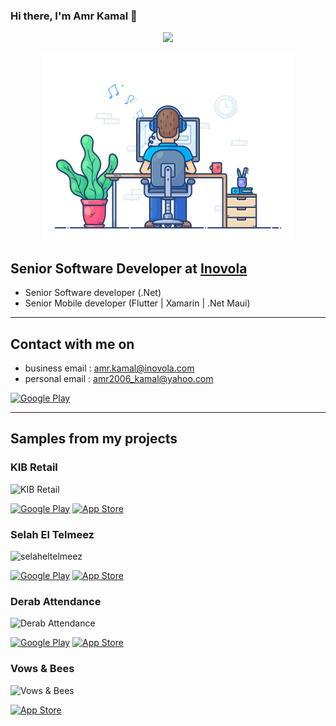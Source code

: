 ### Hi there, I'm Amr Kamal 👋


<p align="center">
  <a align="center" href="https://github.com/DenverCoder1/readme-typing-svg"><img src="https://readme-typing-svg.herokuapp.com?&font=IBM+Plex+Sans&color=2E67D3&size=25&lines=Welcome+to+my+github+Profile!;" /></a>
</p>

<p align="center">
<a href="#"><img src="https://raw.githubusercontent.com/jsuarezruiz/jsuarezruiz/master/images/coding.gif" alt="Coder GIF" width="400" height="300"></a>
</p>

<h2>Senior Software Developer at <a href="https://inovola.co.uk/">Inovola</a></h2>

- Senior Software developer (.Net)
- Senior Mobile developer (Flutter | Xamarin | .Net Maui)
-----------------------------------------------

<h2> Contact with me on </h2>

<!-- <h3>Where to find me</h3>
<p><a href="https://github.com/thmsgbrt" target="_blank"><img alt="Github2" src="https://img.shields.io/badge/GitHub-%2312100E.svg?&style=for-the-badge&logo=Github&logoColor=white" /></a> -->

- business email : amr.kamal@inovola.com
- personal email : amr2006_kamal@yahoo.com

<p><a href="https://www.linkedin.com/in/amr-kamal-48410098/" target="_blank"><img alt="Google Play" src="https://img.shields.io/badge/linkedin-0077b5.svg?style=for-the-badge&logo=linkedin&logoColor=white" /></a> <p>

  --------------------------------
  
  <h2> Samples from my projects </h2>

### KIB Retail

<img src="https://play-lh.googleusercontent.com/UzVaoUZfHOeJOv9Zh0jLW7HHA2E2uMvcPid7p7cgQqcJYOITC9GkaITWIGgtC6FqCcRP=w480-h960-rw" alt="KIB Retail" height="140" />

<p><a href="https://play.google.com/store/apps/details?id=eu.eleader.mobilebanking.kib&hl=en_US" target="_blank"><img alt="Google Play" src="https://img.shields.io/badge/Get%20it%20on%20google%20play-blue.svg?style=for-the-badge&logo=google-play" /></a> <a href="https://apps.apple.com/kw/app/kib-mobile/id409840829" target="_blank"><img alt="App Store" src="https://img.shields.io/badge/Get%20it%20on%20app%20store-black.svg?style=for-the-badge&logo=app-store&logoColor=white" /></a><p>


### Selah El Telmeez

<img src="https://www.alborsaanews.com/app/uploads/2023/01/1674064596_974_20036_1665860806_664_20437_images18512x435-jpeg.webp" alt="selaheltelmeez" height="140" />

<p><a href="https://play.google.com/store/apps/details?id=com.selaheltelmeezcompany.Selaheltelmeez&hl=en_US" target="_blank"><img alt="Google Play" src="https://img.shields.io/badge/Get%20it%20on%20google%20play-blue.svg?style=for-the-badge&logo=google-play" /></a> <a href="https://apps.apple.com/eg/app/selaheltelmeez-%D8%B3%D9%84%D8%A7%D8%AD-%D8%A7%D9%84%D8%AA%D9%84%D9%85%D9%8A%D8%B0/id1534150931" target="_blank"><img alt="App Store" src="https://img.shields.io/badge/Get%20it%20on%20app%20store-black.svg?style=for-the-badge&logo=app-store&logoColor=white" /></a><p>

### Derab Attendance

<img src="https://play-lh.googleusercontent.com/UFvwH8c9EvozU-Eq_gO_yqI_oyVEw1Mt8M8KkTI2DG5ar5SMLl9qXOmmCuhdVbuaFw=w480-h960-rw" alt="Derab Attendance" height="140" />

  <p><a href="https://play.google.com/store/apps/details?id=com.mediatrends.DerabAttendance" target="_blank"><img alt="Google Play" src="https://img.shields.io/badge/Get%20it%20on%20google%20play-blue.svg?style=for-the-badge&logo=google-play" /></a> <a href="https://apps.apple.com/us/app/derab-attendance/id1574894544?l=ar" target="_blank"><img alt="App Store" src="https://img.shields.io/badge/Get%20it%20on%20app%20store-black.svg?style=for-the-badge&logo=app-store&logoColor=white" /></a><p>


### Vows & Bees

<img src="https://images.deliveryhero.io/image/talabat/restaurants/73ccf3a0-cb47-4fbd-9_637791355757724985.png?width=180" alt="Vows & Bees" height="140" />

  <p><a href="https://apps.apple.com/us/developer/idigital-kuwait-company/id1455308272" target="_blank"><img alt="App Store" src="https://img.shields.io/badge/Get%20it%20on%20app%20store-black.svg?style=for-the-badge&logo=app-store&logoColor=white" /></a><p>



<!--
**amrkamal1993/amrkamal1993** is a ✨ _special_ ✨ repository because its `README.md` (this file) appears on your GitHub profile.

Here are some ideas to get you started:

- 🔭 I’m currently working on ...
- 🌱 I’m currently learning ...
- 👯 I’m looking to collaborate on ...
- 🤔 I’m looking for help with ...
- 💬 Ask me about ...
- 📫 How to reach me: ...
- 😄 Pronouns: ...
- ⚡ Fun fact: ...
-->
